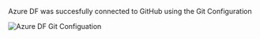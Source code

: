 Azure DF was succesfully connected to GitHub using the Git Configuration

![Azure DF Git Configuation](https://github.com/user-attachments/assets/36e39b17-9f15-427c-b96a-77aca210be2a)

